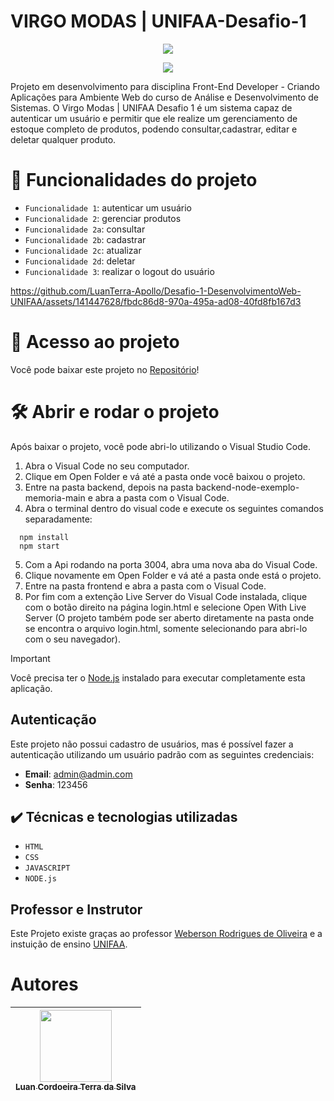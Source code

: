 # VIRGO MODAS | UNIFAA-Desafio-1

<p align="center">
<img loading="lazy" src="https://github.com/LuanTerra-Apollo/Desafio-1-DesenvolvimentoWeb-UNIFAA/assets/141447628/65e10e83-a163-45f5-847a-9032e4374214"/>
</p>

<p align="center">
<img loading="lazy" src="http://img.shields.io/static/v1?label=STATUS&message=EM%20DESENVOLVIMENTO&color=GREEN&style=for-the-badge"/>
</p>

<p>Projeto em desenvolvimento para disciplina Front-End Developer - Criando Aplicações para Ambiente Web do curso de Análise e Desenvolvimento de Sistemas. O Virgo Modas | UNIFAA Desafio 1 é um sistema capaz de autenticar um usuário e permitir que ele realize um gerenciamento de estoque completo de produtos, podendo consultar,cadastrar, editar e deletar qualquer produto.</p>

# :hammer: Funcionalidades do projeto

- `Funcionalidade 1`: autenticar um usuário
- `Funcionalidade 2`: gerenciar produtos
- `Funcionalidade 2a`: consultar
- `Funcionalidade 2b`: cadastrar
- `Funcionalidade 2c`: atualizar
- `Funcionalidade 2d`: deletar
- `Funcionalidade 3`: realizar o logout do usuário


https://github.com/LuanTerra-Apollo/Desafio-1-DesenvolvimentoWeb-UNIFAA/assets/141447628/fbdc86d8-970a-495a-ad08-40fd8fb167d3


# 📁 Acesso ao projeto

<p>Você pode baixar este projeto no <a href="https://github.com/LuanTerra-Apollo/Desafio-1-DesenvolvimentoWeb-UNIFAA">Repositório</a>!</p>

# 🛠️ Abrir e rodar o projeto

Após baixar o projeto, você pode abri-lo utilizando o Visual Studio Code. 

1. Abra o Visual Code no seu computador.
2. Clique em Open Folder e vá até a pasta onde você baixou o projeto.
3. Entre na pasta backend, depois na pasta backend-node-exemplo-memoria-main e abra a pasta com o Visual Code.
4. Abra o terminal dentro do visual code e execute os seguintes comandos separadamente:
```
  npm install
  npm start
```
5. Com a Api rodando na porta 3004, abra uma nova aba do Visual Code.
6. Clique novamente em Open Folder e vá até a pasta onde está o projeto.
7. Entre na pasta frontend e abra a pasta com o Visual Code.
8. Por fim com a extenção Live Server do Visual Code instalada, clique com o botão direito na página login.html e selecione Open With Live Server (O projeto também pode ser aberto diretamente na pasta onde se encontra o arquivo login.html, somente selecionando para abri-lo com o seu navegador).

> [!IMPORTANT]
> Você precisa ter o <a href='https://nodejs.org/en'>Node.js<a/> instalado para executar completamente esta aplicação.

## Autenticação

Este projeto não possui cadastro de usuários, mas é possível fazer a autenticação utilizando um usuário padrão com as seguintes credenciais:

- **Email**: admin@admin.com
- **Senha**: 123456

## ✔️ Técnicas e tecnologias utilizadas

- ``HTML``
- ``CSS``
- ``JAVASCRIPT``
- ``NODE.js``

## Professor e Instrutor

Este Projeto existe graças ao professor <a href='https://www.linkedin.com/in/weberson-rodrigues/'>Weberson Rodrigues de Oliveira<a/> e a instuição de ensino <a href='https://www.unifaa.edu.br'>UNIFAA<a/>.

# Autores

| [<img loading="lazy" src="https://github.com/LuanTerra-Apollo/Desafio-1-DesenvolvimentoWeb-UNIFAA/assets/141447628/1dfffcef-6a5d-4f91-8297-10f3518b3ab8" width=115><br><sub>Luan Cordoeira Terra da Silva</sub>](https://github.com/LuanTerra-Apollo) |
| :---: |

